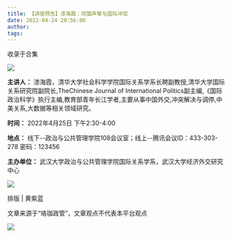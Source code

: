 ```yaml
---
title: 【讲座预告】漆海霞：同盟声誉与国际冲突
date: 2022-04-24 20:56:00
author: 
tags: 
---
```



收录于合集

![](/images/77/2.gif)

  

**主讲人：** 漆海霞，清华大学社会科学学院国际关系学系长聘副教授,清华大学国际关系研究院副院长,TheChinese Journal of
International
Politics副主编,《国际政治科学》执行主编,教育部青年长江学者,主要从事中国外交,冲突解决与调停,中美关系,大数据等相关领域研究。

**时间：** 2022年4月25日 下午2:30-4:00

 **地点：** 线下--政治与公共管理学院108会议室；线上--腾讯会议ID：433-303-278 密码：123456

 **主办单位：** 武汉大学政治与公共管理学院国际关系学系，武汉大学经济外交研究中心

  

![](/images/77/3.jpeg)

  

排版 | 黄紫蓝  

文章来源于“珞珈政管”，文章观点不代表本平台观点

![](/images/77/4.gif)

